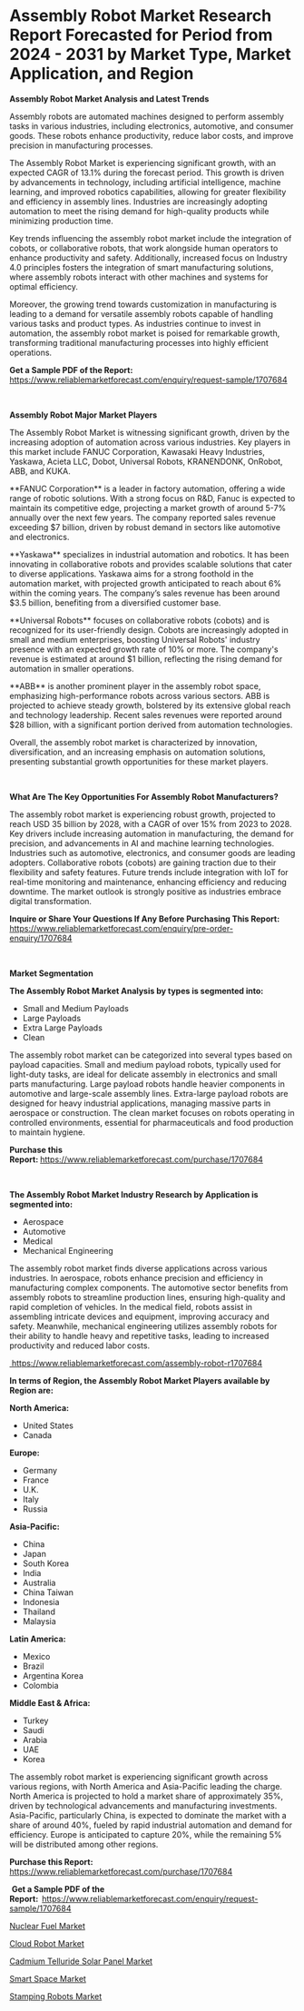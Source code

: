 <p><h1>Assembly Robot Market Research Report Forecasted for Period from 2024 -  2031 by Market Type, Market Application, and Region</h1></p><p><strong>Assembly Robot Market Analysis and Latest Trends</strong></p>
<p><p>Assembly robots are automated machines designed to perform assembly tasks in various industries, including electronics, automotive, and consumer goods. These robots enhance productivity, reduce labor costs, and improve precision in manufacturing processes.</p><p>The Assembly Robot Market is experiencing significant growth, with an expected CAGR of 13.1% during the forecast period. This growth is driven by advancements in technology, including artificial intelligence, machine learning, and improved robotics capabilities, allowing for greater flexibility and efficiency in assembly lines. Industries are increasingly adopting automation to meet the rising demand for high-quality products while minimizing production time.</p><p>Key trends influencing the assembly robot market include the integration of cobots, or collaborative robots, that work alongside human operators to enhance productivity and safety. Additionally, increased focus on Industry 4.0 principles fosters the integration of smart manufacturing solutions, where assembly robots interact with other machines and systems for optimal efficiency. </p><p>Moreover, the growing trend towards customization in manufacturing is leading to a demand for versatile assembly robots capable of handling various tasks and product types. As industries continue to invest in automation, the assembly robot market is poised for remarkable growth, transforming traditional manufacturing processes into highly efficient operations.</p></p>
<p><strong>Get a Sample PDF of the Report:&nbsp;</strong> <a href="https://www.reliablemarketforecast.com/enquiry/request-sample/1707684?utm_campaign=1140&utm_medium=2&utm_source=Github&utm_content=ia&utm_term=07102024&utm_id=assembly-robot">https://www.reliablemarketforecast.com/enquiry/request-sample/1707684</a></p>
<p>&nbsp;</p>
<p><strong>Assembly Robot Major Market Players</strong></p>
<p><p>The Assembly Robot Market is witnessing significant growth, driven by the increasing adoption of automation across various industries. Key players in this market include FANUC Corporation, Kawasaki Heavy Industries, Yaskawa, Acieta LLC, Dobot, Universal Robots, KRANENDONK, OnRobot, ABB, and KUKA.</p><p>**FANUC Corporation** is a leader in factory automation, offering a wide range of robotic solutions. With a strong focus on R&D, Fanuc is expected to maintain its competitive edge, projecting a market growth of around 5-7% annually over the next few years. The company reported sales revenue exceeding $7 billion, driven by robust demand in sectors like automotive and electronics.</p><p>**Yaskawa** specializes in industrial automation and robotics. It has been innovating in collaborative robots and provides scalable solutions that cater to diverse applications. Yaskawa aims for a strong foothold in the automation market, with projected growth anticipated to reach about 6% within the coming years. The company’s sales revenue has been around $3.5 billion, benefiting from a diversified customer base.</p><p>**Universal Robots** focuses on collaborative robots (cobots) and is recognized for its user-friendly design. Cobots are increasingly adopted in small and medium enterprises, boosting Universal Robots' industry presence with an expected growth rate of 10% or more. The company's revenue is estimated at around $1 billion, reflecting the rising demand for automation in smaller operations.</p><p>**ABB** is another prominent player in the assembly robot space, emphasizing high-performance robots across various sectors. ABB is projected to achieve steady growth, bolstered by its extensive global reach and technology leadership. Recent sales revenues were reported around $28 billion, with a significant portion derived from automation technologies.</p><p>Overall, the assembly robot market is characterized by innovation, diversification, and an increasing emphasis on automation solutions, presenting substantial growth opportunities for these market players.</p></p>
<p>&nbsp;</p>
<p><strong>What Are The Key Opportunities For Assembly Robot Manufacturers?</strong></p>
<p><p>The assembly robot market is experiencing robust growth, projected to reach USD 35 billion by 2028, with a CAGR of over 15% from 2023 to 2028. Key drivers include increasing automation in manufacturing, the demand for precision, and advancements in AI and machine learning technologies. Industries such as automotive, electronics, and consumer goods are leading adopters. Collaborative robots (cobots) are gaining traction due to their flexibility and safety features. Future trends include integration with IoT for real-time monitoring and maintenance, enhancing efficiency and reducing downtime. The market outlook is strongly positive as industries embrace digital transformation.</p></p>
<p><strong>Inquire or Share Your Questions If Any Before Purchasing This Report:</strong> <a href="https://www.reliablemarketforecast.com/enquiry/pre-order-enquiry/1707684?utm_campaign=1140&utm_medium=2&utm_source=Github&utm_content=ia&utm_term=07102024&utm_id=assembly-robot">https://www.reliablemarketforecast.com/enquiry/pre-order-enquiry/1707684</a></p>
<p>&nbsp;</p>
<p><strong>Market Segmentation</strong></p>
<p><strong>The Assembly Robot Market Analysis by types is segmented into:</strong></p>
<p><ul><li>Small and Medium Payloads</li><li>Large Payloads</li><li>Extra Large Payloads</li><li>Clean</li></ul></p>
<p><p>The assembly robot market can be categorized into several types based on payload capacities. Small and medium payload robots, typically used for light-duty tasks, are ideal for delicate assembly in electronics and small parts manufacturing. Large payload robots handle heavier components in automotive and large-scale assembly lines. Extra-large payload robots are designed for heavy industrial applications, managing massive parts in aerospace or construction. The clean market focuses on robots operating in controlled environments, essential for pharmaceuticals and food production to maintain hygiene.</p></p>
<p><strong>Purchase this Report:&nbsp;</strong><a href="https://www.reliablemarketforecast.com/purchase/1707684?utm_campaign=1140&utm_medium=2&utm_source=Github&utm_content=ia&utm_term=07102024&utm_id=assembly-robot">https://www.reliablemarketforecast.com/purchase/1707684</a></p>
<p>&nbsp;</p>
<p><strong>The Assembly Robot Market Industry Research by Application is segmented into:</strong></p>
<p><ul><li>Aerospace</li><li>Automotive</li><li>Medical</li><li>Mechanical Engineering</li></ul></p>
<p><p>The assembly robot market finds diverse applications across various industries. In aerospace, robots enhance precision and efficiency in manufacturing complex components. The automotive sector benefits from assembly robots to streamline production lines, ensuring high-quality and rapid completion of vehicles. In the medical field, robots assist in assembling intricate devices and equipment, improving accuracy and safety. Meanwhile, mechanical engineering utilizes assembly robots for their ability to handle heavy and repetitive tasks, leading to increased productivity and reduced labor costs.</p></p>
<p><a href="https://www.reliablemarketforecast.com/assembly-robot-r1707684?utm_campaign=1140&utm_medium=2&utm_source=Github&utm_content=ia&utm_term=07102024&utm_id=assembly-robot">&nbsp;https://www.reliablemarketforecast.com/assembly-robot-r1707684</a></p>
<p><strong>In terms of Region, the Assembly Robot Market Players available by Region are:</strong></p>
<p>
    <p> <strong> North America: </strong>
        <ul>
            <li>United States</li>
            <li>Canada</li>
        </ul>
        </p> 
    <p> <strong> Europe: </strong>
        <ul>
            <li>Germany</li>
            <li>France</li>
            <li>U.K.</li>
            <li>Italy</li>
            <li>Russia</li>
        </ul>
        </p> 
    <p> <strong> Asia-Pacific: </strong>
        <ul>
            <li>China</li>
            <li>Japan</li>
            <li>South Korea</li>
            <li>India</li>
            <li>Australia</li>
            <li>China Taiwan</li>
            <li>Indonesia</li>
            <li>Thailand</li>
            <li>Malaysia</li>
        </ul>
        </p> 
    <p> <strong> Latin America: </strong>
        <ul>
            <li>Mexico</li>
            <li>Brazil</li>
            <li>Argentina Korea</li>
            <li>Colombia</li>
        </ul>
        </p> 
    <p> <strong> Middle East & Africa: </strong>
        <ul>
            <li>Turkey</li>
            <li>Saudi</li>
            <li>Arabia</li>
            <li>UAE</li>
            <li>Korea</li>
        </ul>
    </p>
    </p>
<p><p>The assembly robot market is experiencing significant growth across various regions, with North America and Asia-Pacific leading the charge. North America is projected to hold a market share of approximately 35%, driven by technological advancements and manufacturing investments. Asia-Pacific, particularly China, is expected to dominate the market with a share of around 40%, fueled by rapid industrial automation and demand for efficiency. Europe is anticipated to capture 20%, while the remaining 5% will be distributed among other regions.</p></p>
<p><strong>Purchase this Report: </strong><a href="https://www.reliablemarketforecast.com/purchase/1707684?utm_campaign=1140&utm_medium=2&utm_source=Github&utm_content=ia&utm_term=07102024&utm_id=assembly-robot">https://www.reliablemarketforecast.com/purchase/1707684</a></p>
<p>&nbsp;<strong>Get a Sample PDF of the Report:&nbsp;&nbsp;</strong><a href="https://www.reliablemarketforecast.com/enquiry/request-sample/1707684?utm_campaign=1140&utm_medium=2&utm_source=Github&utm_content=ia&utm_term=07102024&utm_id=assembly-robot">https://www.reliablemarketforecast.com/enquiry/request-sample/1707684</a></p>
<p><strong></strong></p>
<p><p><a href="https://issuu.com/reportprime-2/docs/nuclear-fuel-market-size-2030.pptx_977f5a90f0dfd5?utm_campaign=1140&utm_medium=2&utm_source=Github&utm_content=ia&utm_term=07102024&utm_id=assembly-robot">Nuclear Fuel Market</a></p><p><a href="https://github.com/LoretaDushku585/Market-Research-Report-List-1/blob/main/cloud-robot-market.md?utm_campaign=1140&utm_medium=2&utm_source=Github&utm_content=ia&utm_term=07102024&utm_id=assembly-robot">Cloud Robot Market</a></p><p><a href="https://issuu.com/reportprime-2/docs/cadmium-telluride-solar-panel-marke_d8fcdafcae3cc1?utm_campaign=1140&utm_medium=2&utm_source=Github&utm_content=ia&utm_term=07102024&utm_id=assembly-robot">Cadmium Telluride Solar Panel Market</a></p><p><a href="https://www.linkedin.com/pulse/future-innovation-global-smart-space-market-growth-aiqqe?utm_campaign=1140&utm_medium=2&utm_source=Github&utm_content=ia&utm_term=07102024&utm_id=assembly-robot">Smart Space Market</a></p><p><a href="https://github.com/OrlandoHBarks/Market-Research-Report-List-1/blob/main/stamping-robots-market.md?utm_campaign=1140&utm_medium=2&utm_source=Github&utm_content=ia&utm_term=07102024&utm_id=assembly-robot">Stamping Robots Market</a></p></p>